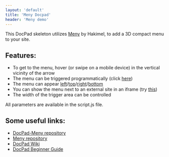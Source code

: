 ```yaml
---
layout: 'default'
title: 'Meny Docpad'
header: 'Meny demo'
---
```


This DocPad skeleton utilizes [Meny](https://github.com/hakimel/Meny) by Hakimel, 
to add a 3D compact menu to your site.

## Features:

- To get to the menu, hover (or swipe on a mobile device) in the vertical vicinity of the arrow
- The menu can be triggered programmatically (click <a href="#" id="open">here</a>)  
- The menu can appear [left](?p=left)/[top](?p=top)/[right](?p=right)/[bottom](?p=bottom)
- You can show the menu next to an external site in an iframe (try [this](?u=http://www.TravelingTechGuy.com))
- The width of the trigger area can be controlled

All parameters are available in the script.js file.



## Some useful links:

- [DocPad-Meny repository](https://github.com/TravelingTechGuy/Meny.docpad)
- [Meny repository](https://github.com/hakimel/Meny)
- [DocPad Wiki](https://github.com/bevry/docpad/wiki)
- [DocPad Beginner Guide](https://github.com/bevry/docpad/wiki/Beginner-Guide)